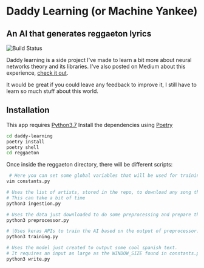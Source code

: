 # Daddy Learning (or Machine Yankee)
## An AI that generates reggaeton lyrics

![Build Status](https://img.shields.io/badge/python-v3.7-blue)

Daddy learning is a side project I've made to learn a bit more about neural networks theory and its libraries.
I've also posted on Medium about this experience, [check it out](https://jacoporufini.medium.com/daddy-learning-or-machine-yankee-an-artificial-intelligence-ai-that-generates-reggaeton-lyrics-fc2e690e9d6c).

It would be great if you could leave any feedback to improve it, I still have to learn so much stuff about this world.

## Installation

This app requires [Python3.7](https://www.python.org/downloads/)
Install the dependencies using [Poetry](https://python-poetry.org/docs/)

```sh
cd daddy-learning
poetry install
poetry shell
cd reggaeton
```
Once inside the reggaeton directory, there will be different scripts:
```sh
 # Here you can set some global variables that will be used for training / predicting
vim constants.py

# Uses the list of artists, stored in the repo, to download any song that it can find.
# This can take a bit of time
python3 ingestion.py

# Uses the data just downloaded to do some preprocessing and prepare the dataset for the training process
python3 preprocessor.py

# |Uses keras APIs to train the AI based on the output of preprocessor.py. 
python3 training.py

# Uses the model just created to output some cool spanish text.
# It requires an input as large as the WINDOW_SIZE found in constants.py
python3 write.py 
```
